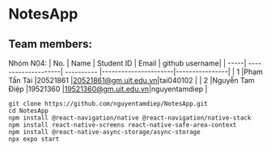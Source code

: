 # NotesApp

## Team members:
Nhóm N04: 
| No.  | Name                | Student ID | Email                | github username| 
| -----| --------------------| ---------- |----------------------|----------------|
| 1    |Phạm Tấn Tài         |20521861    |20521861@gm.uit.edu.vn|tai040102       |
| 2    |Nguyễn Tam Điệp      |19521360    |19521360@gm.uit.edu.vn|nguyentamdiep   |


```
git clone https://github.com/nguyentamdiep/NotesApp.git
cd NotesApp
npm install @react-navigation/native @react-navigation/native-stack
npm install react-native-screens react-native-safe-area-context
npm install @react-native-async-storage/async-storage
npx expo start
```
